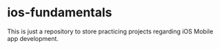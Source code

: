 # ios-fundamentals
This is just a repository to store practicing projects regarding iOS Mobile app development.

